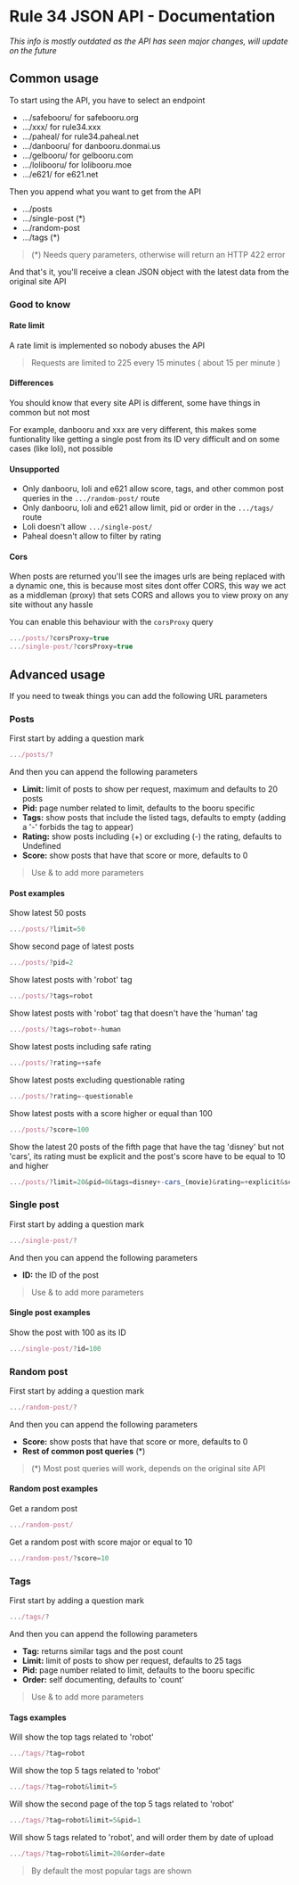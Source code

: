 # Rule 34 JSON API - Documentation

_This info is mostly outdated as the API has seen major changes, will update on the future_

## Common usage

To start using the API, you have to select an endpoint

- .../safebooru/ for safebooru.org
- .../xxx/ for rule34.xxx
- .../paheal/ for rule34.paheal.net
- .../danbooru/ for danbooru.donmai.us
- .../gelbooru/ for gelbooru.com
- .../lolibooru/ for lolibooru.moe
- .../e621/ for e621.net

Then you append what you want to get from the API

- .../posts
- .../single-post (\*)
- .../random-post
- .../tags (\*)

> (\*) Needs query parameters, otherwise will return an HTTP 422 error

And that's it, you'll receive a clean JSON object with the latest data from the original site API

### Good to know

#### Rate limit

A rate limit is implemented so nobody abuses the API

> Requests are limited to 225 every 15 minutes ( about 15 per minute )

#### Differences

You should know that every site API is different, some have things in common but not most

For example, danbooru and xxx are very different, this makes some funtionality like getting a single post from its ID very difficult and on some cases (like loli), not possible

#### Unsupported

- Only danbooru, loli and e621 allow score, tags, and other common post queries in the `.../random-post/` route
- Only danbooru, loli and e621 allow limit, pid or order in the `.../tags/` route
- Loli doesn't allow `.../single-post/`
- Paheal doesn't allow to filter by rating

#### Cors

When posts are returned you'll see the images urls are being replaced with a dynamic one, this is because most sites dont offer CORS, this way we act as a middleman (proxy) that sets CORS and allows you to view proxy on any site without any hassle

You can enable this behaviour with the `corsProxy` query

```javascript
.../posts/?corsProxy=true
.../single-post/?corsProxy=true
```

## Advanced usage

If you need to tweak things you can add the following URL parameters

### Posts

First start by adding a question mark

```javascript
.../posts/?
```

And then you can append the following parameters

- **Limit:** limit of posts to show per request, maximum and defaults to 20 posts
- **Pid:** page number related to limit, defaults to the booru specific
- **Tags:** show posts that include the listed tags, defaults to empty (adding a '-' forbids the tag to appear)
- **Rating:** show posts including (+) or excluding (-) the rating, defaults to Undefined
- **Score:** show posts that have that score or more, defaults to 0

> Use & to add more parameters

#### Post examples

Show latest 50 posts

```javascript
.../posts/?limit=50
```

Show second page of latest posts

```javascript
.../posts/?pid=2
```

Show latest posts with 'robot' tag

```javascript
.../posts/?tags=robot
```

Show latest posts with 'robot' tag that doesn't have the 'human' tag

```javascript
.../posts/?tags=robot+-human
```

Show latest posts including safe rating

```javascript
.../posts/?rating=+safe
```

Show latest posts excluding questionable rating

```javascript
.../posts/?rating=-questionable
```

Show latest posts with a score higher or equal than 100

```javascript
.../posts/?score=100
```

Show the latest 20 posts of the fifth page that have the tag 'disney' but not 'cars', its rating must be explicit and the post's score have to be equal to 10 and higher

```javascript
.../posts/?limit=20&pid=0&tags=disney+-cars_(movie)&rating=+explicit&score=10
```

### Single post

First start by adding a question mark

```javascript
.../single-post/?
```

And then you can append the following parameters

- **ID:** the ID of the post

> Use & to add more parameters

#### Single post examples

Show the post with 100 as its ID

```javascript
.../single-post/?id=100
```

### Random post

First start by adding a question mark

```javascript
.../random-post/?
```

And then you can append the following parameters

- **Score:** show posts that have that score or more, defaults to 0
- **Rest of common post queries** (\*)

> (\*) Most post queries will work, depends on the original site API

#### Random post examples

Get a random post

```javascript
.../random-post/
```

Get a random post with score major or equal to 10

```javascript
.../random-post/?score=10
```

### Tags

First start by adding a question mark

```javascript
.../tags/?
```

And then you can append the following parameters

- **Tag:** returns similar tags and the post count
- **Limit:** limit of posts to show per request, defaults to 25 tags
- **Pid:** page number related to limit, defaults to the booru specific
- **Order:** self documenting, defaults to 'count'

> Use & to add more parameters

#### Tags examples

Will show the top tags related to 'robot'

```javascript
.../tags/?tag=robot
```

Will show the top 5 tags related to 'robot'

```javascript
.../tags/?tag=robot&limit=5
```

Will show the second page of the top 5 tags related to 'robot'

```javascript
.../tags/?tag=robot&limit=5&pid=1
```

Will show 5 tags related to 'robot', and will order them by date of upload

```javascript
.../tags/?tag=robot&limit=20&order=date
```

> By default the most popular tags are shown
